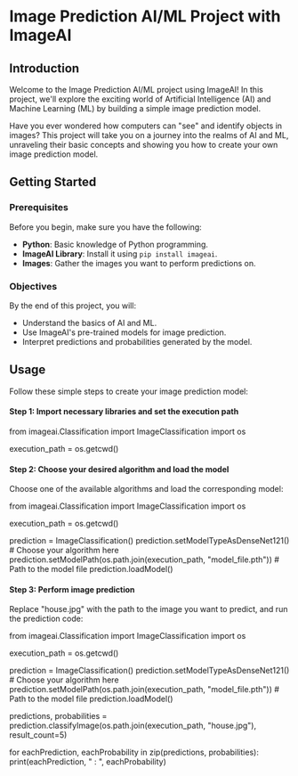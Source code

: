 # Image Prediction AI/ML Project with ImageAI

## Introduction

Welcome to the Image Prediction AI/ML project using ImageAI! In this project, we'll explore the exciting world of Artificial Intelligence (AI) and Machine Learning (ML) by building a simple image prediction model.

Have you ever wondered how computers can "see" and identify objects in images? This project will take you on a journey into the realms of AI and ML, unraveling their basic concepts and showing you how to create your own image prediction model.

## Getting Started

### Prerequisites

Before you begin, make sure you have the following:

- **Python**: Basic knowledge of Python programming.
- **ImageAI Library**: Install it using `pip install imageai`.
- **Images**: Gather the images you want to perform predictions on.

### Objectives

By the end of this project, you will:

- Understand the basics of AI and ML.
- Use ImageAI's pre-trained models for image prediction.
- Interpret predictions and probabilities generated by the model.

## Usage

Follow these simple steps to create your image prediction model:

#### Step 1: Import necessary libraries and set the execution path

from imageai.Classification import ImageClassification
import os

execution_path = os.getcwd()

#### Step 2: Choose your desired algorithm and load the model

Choose one of the available algorithms and load the corresponding model:

from imageai.Classification import ImageClassification
import os

execution_path = os.getcwd()

prediction = ImageClassification()
prediction.setModelTypeAsDenseNet121()  # Choose your algorithm here
prediction.setModelPath(os.path.join(execution_path, "model_file.pth"))  # Path to the model file
prediction.loadModel()

#### Step 3: Perform image prediction

Replace "house.jpg" with the path to the image you want to predict, and run the prediction code:

from imageai.Classification import ImageClassification
import os

execution_path = os.getcwd()

prediction = ImageClassification()
prediction.setModelTypeAsDenseNet121()  # Choose your algorithm here
prediction.setModelPath(os.path.join(execution_path, "model_file.pth"))  # Path to the model file
prediction.loadModel()

predictions, probabilities = prediction.classifyImage(os.path.join(execution_path, "house.jpg"), result_count=5)

for eachPrediction, eachProbability in zip(predictions, probabilities):
    print(eachPrediction, " : ", eachProbability)

